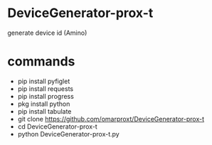 # DeviceGenerator-prox-t
generate device id (Amino) 

# commands

- pip install pyfiglet
- pip install requests
- pip install progress
- pkg install python
- pip install tabulate
- git clone https://github.com/omarproxt/DeviceGenerator-prox-t
- cd DeviceGenerator-prox-t
- python DeviceGenerator-prox-t.py
